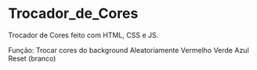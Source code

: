 # Trocador_de_Cores
Trocador de Cores feito com HTML, CSS e JS.

Função: Trocar cores do background 
  Aleatoriamente
  Vermelho
  Verde
  Azul 
  Reset (branco)